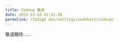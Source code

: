 ```yaml
---
title: Codeup 集成
date: 2022-12-28 22:31:30
permalink: /ZadigX dev/settings/codehost/codeup/
---
```



敬请期待……